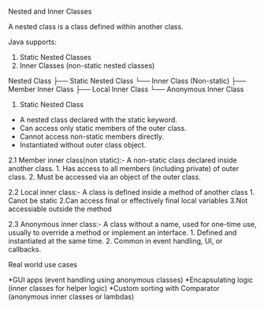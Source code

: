  Nested and Inner Classes

 A nested class is a class defined within another class.

Java supports:
1. Static Nested Classes
2. Inner Classes (non-static nested classes)

Nested Class
├── Static Nested Class
└── Inner Class (Non-static)
    ├── Member Inner Class
    ├── Local Inner Class
    └── Anonymous Inner Class

1. Static Nested Class
* A nested class declared with the static keyword.
* Can access only static members of the outer class.
* Cannot access non-static members directly.
* Instantiated without outer class object.

2.1 Member inner class(non static):- A non-static class declared inside another class.
     1. Has access to all members (including private) of outer class.
     2. Must be accessed via an object of the outer class.

2.2 Local inner class:- A class is defined inside a method of  another class
    1. Canot be static
    2.Can access final or effectively final local variables
    3.Not accessiable outside  the  method

2.3 Anonymous inner class:- A class without a name, used for one-time use, usually to override a method or implement an interface. 
    1. Defined and instantiated at the same time.
    2. Common in event handling, UI, or callbacks.

Real world use cases

*GUI apps (event handling using anonymous classes)
*Encapsulating logic (inner classes for helper logic)
*Custom sorting with Comparator (anonymous inner classes or lambdas)

    
